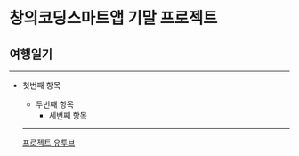 # 창의코딩스마트앱 기말 프로젝트
## 여행일기
***
+ 첫번째 항목
  + 두번째 항목
    + 세번째 항목
  
  
  ***
  [프로젝트 유투브](http://youtube.com)

